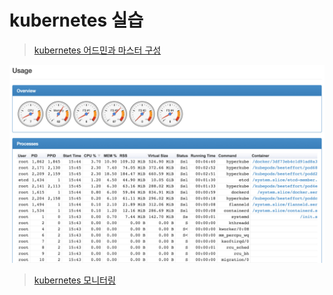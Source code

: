 # kubernetes 실습

>[kubernetes 어드민과 마스터 구성](https://github.com/dockerdongjin/Kubernetes/tree/master/case1)

![구성1](https://github.com/dockerdongjin/Kubernetes/blob/master/images/00.jpg)
>[kubernetes 모니터링](https://github.com/dockerdongjin/Kubernetes/tree/master/case2)


